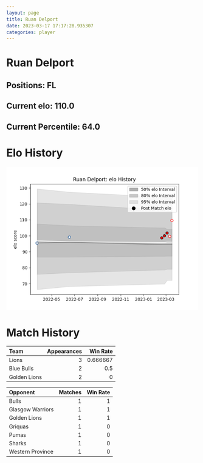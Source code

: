 ```yaml
---  
layout: page  
title: Ruan Delport  
date: 2023-03-17 17:17:28.935307  
categories: player  
---
```

# Ruan Delport

## Positions: FL

## Current elo: 110.0

## Current Percentile: 64.0

# Elo History


![elo history](history_RuanDelport.png)
# Match History


| Team         |   Appearances |   Win Rate |
|:-------------|--------------:|-----------:|
| Lions        |             3 |   0.666667 |
| Blue Bulls   |             2 |   0.5      |
| Golden Lions |             2 |   0        |

| Opponent         |   Matches |   Win Rate |
|:-----------------|----------:|-----------:|
| Bulls            |         1 |          1 |
| Glasgow Warriors |         1 |          1 |
| Golden Lions     |         1 |          1 |
| Griquas          |         1 |          0 |
| Pumas            |         1 |          0 |
| Sharks           |         1 |          0 |
| Western Province |         1 |          0 |